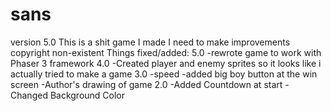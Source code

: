 # sans
version 5.0
This is a shit game I made
I need to make improvements
copyright non-existent
Things fixed/added:
5.0
-rewrote game to work with Phaser 3 framework
4.0
-Created player and enemy sprites so it looks like i actually tried to make a game
3.0
-speed
-added big boy button at the win screen
-Author's drawing of game
2.0
-Added Countdown at start
-Changed Background Color
